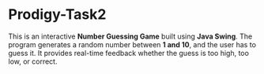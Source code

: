 # Prodigy-Task2
This is an interactive **Number Guessing Game** built using **Java Swing**.   The program generates a random number between **1 and 10**, and the user has to guess it.   It provides real-time feedback whether the guess is too high, too low, or correct.
